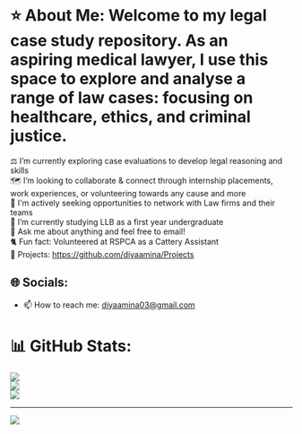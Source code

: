 # ⭐ About Me: Welcome to my legal case study repository. As an aspiring medical lawyer, I use this space to explore and analyse a range of law cases: focusing on healthcare, ethics, and criminal justice.

⚖️ I’m currently exploring case evaluations to develop legal reasoning and skills <br> 🗺️ I’m looking to collaborate & connect through internship placements, work experiences, or volunteering towards any cause and more <br>🤝 I'm actively seeking opportunities to network with Law firms and their teams <br>🌱 I’m currently studying LLB as a first year undergraduate <br>💬 Ask me about anything and feel free to email! <br> 🐈 Fun fact: Volunteered at RSPCA as a Cattery Assistant <br> 💼 Projects: https://github.com/diyaamina/Projects


## 🌐 Socials:
- 📫 How to reach me: diyaamina03@gmail.com
# 📊 GitHub Stats:
![](https://github-readme-stats.vercel.app/api?username=diyaamina&theme=dark&hide_border=false&include_all_commits=false&count_private=false)<br/>
![](https://nirzak-streak-stats.vercel.app/?user=diyaamina&theme=dark&hide_border=false)<br/>
![](https://github-readme-stats.vercel.app/api/top-langs/?username=diyaamina&theme=dark&hide_border=false&include_all_commits=false&count_private=false&layout=compact)

---
[![](https://visitcount.itsvg.in/api?id=diyaamina&icon=0&color=0)](https://visitcount.itsvg.in)

<!-- Proudly created with GPRM ( https://gprm.itsvg.in ) -->
